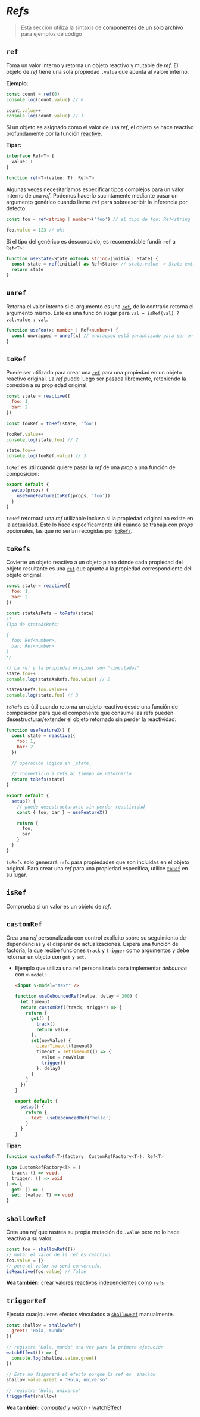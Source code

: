 # _Refs_

> Esta sección utiliza la sintaxis de [componentes de un solo archivo](../guide/single-file-component.html) para ejemplos de código

## `ref`

Toma un valor interno y retorna un objeto reactivo y mutable de _ref_. El objeto de _ref_ tiene una sola propiedad `.value` que apunta al valore interno.

**Ejemplo:**

```js
const count = ref(0)
console.log(count.value) // 0

count.value++
console.log(count.value) // 1
```

Si un objeto es asignado como el valor de una _ref_, el objeto se hace reactivo profundamente por la función [reactive](./basic-reactivity.html#reactive).

**Tipar:**

```ts
interface Ref<T> {
  value: T
}

function ref<T>(value: T): Ref<T>
```

Algunas veces necesitaríamos especificar tipos complejos para un valor interno de una _ref_. Podemos hacerlo sucintamente mediante pasar un argumento genérico cuando llame `ref` para sobreescribir la inferencia por defecto:

```ts
const foo = ref<string | number>('foo') // el tipo de foo: Ref<string | number>

foo.value = 123 // ok!
```

Si el tipo del genérico es desconocido, es recomendable fundir `ref` a `Ref<T>`:

```ts
function useState<State extends string>(initial: State) {
  const state = ref(initial) as Ref<State> // state.value -> State extiende string
  return state
}
```

## `unref`

Retorna el valor interno si el argumento es una [`ref`](#ref), de lo contrario retorna el argumento mísmo. Este es una función súgar para `val = isRef(val) ? val.value : val`.

```ts
function useFoo(x: number | Ref<number>) {
  const unwrapped = unref(x) // unwrapped está garantizado para ser un número ahora
}
```

## `toRef`

Puede ser utilizado para crear una [`ref`](#ref) para una propiedad en un objeto reactivo original. La _ref_ puede luego ser pasada libremente, reteniendo la conexión a su propiedad original.

```js
const state = reactive({
  foo: 1,
  bar: 2
})

const fooRef = toRef(state, 'foo')

fooRef.value++
console.log(state.foo) // 2

state.foo++
console.log(fooRef.value) // 3
```

`toRef` es útil cuando quiere pasar la _ref_ de una _prop_ a una función de composición:

```js
export default {
  setup(props) {
    useSomeFeature(toRef(props, 'foo'))
  }
}
```

`toRef` retornará una _ref_ utilizable incluso si la propiedad original no existe en la actualidad. Este lo hace específicamente útil cuando se trabaja con _props_ opcionales, las que no serían recogidas por [`toRefs`](#torefs).

## `toRefs`

Covierte un objeto reactivo a un objeto plano dónde cada propiedad del objeto resultante es una [`ref`](#ref) que apunte a la propiedad correspondiente del objeto original.

```js
const state = reactive({
  foo: 1,
  bar: 2
})

const stateAsRefs = toRefs(state)
/*
Tipo de stateAsRefs:

{
  foo: Ref<number>,
  bar: Ref<number>
}
*/

// La ref y la propiedad original son "vinculadas"
state.foo++
console.log(stateAsRefs.foo.value) // 2

stateAsRefs.foo.value++
console.log(state.foo) // 3
```

`toRefs` es útil cuando retorna un objeto reactivo desde una función de composición para que el componente que consume las refs pueden desestructurar/extender el objeto retornado sin perder la reactividad:

```js
function useFeatureX() {
  const state = reactive({
    foo: 1,
    bar: 2
  })

  // operación lógica en _state_

  // convertirlo a refs al tiempo de retornarlo
  return toRefs(state)
}

export default {
  setup() {
    // puede desestructurarse sin perder reactividad
    const { foo, bar } = useFeatureX()

    return {
      foo,
      bar
    }
  }
}
```

`toRefs` solo generará `refs` para propiedades que son incluidas en el objeto original. Para crear una _ref_ para una propiedad específica, utilice [`toRef`](#toref) en su lugar.

## `isRef`

Comprueba si un valor es un objeto de _ref_.

## `customRef`

Crea una _ref_ personalizada con control explícito sobre su seguimiento de dependencias y el disparar de actualizaciones. Espera una función de factoría, la que recibe funciones `track` y `trigger` como argumentos y debe retornar un objeto con `get` y `set`.

- Ejemplo que utiliza una ref personalizada para implementar _debounce_ con `v-model`:

  ```html
  <input v-model="text" />
  ```

  ```js
  function useDebouncedRef(value, delay = 200) {
    let timeout
    return customRef((track, trigger) => {
      return {
        get() {
          track()
          return value
        },
        set(newValue) {
          clearTimeout(timeout)
          timeout = setTimeout(() => {
            value = newValue
            trigger()
          }, delay)
        }
      }
    })
  }

  export default {
    setup() {
      return {
        text: useDebouncedRef('hello')
      }
    }
  }
  ```

**Tipar:**

```ts
function customRef<T>(factory: CustomRefFactory<T>): Ref<T>

type CustomRefFactory<T> = (
  track: () => void,
  trigger: () => void
) => {
  get: () => T
  set: (value: T) => void
}
```

## `shallowRef`

Crea una _ref_ que rastrea su propia mutación de `.value` pero no lo hace reactivo a su valor.

```js
const foo = shallowRef({})
// mutar el valor de la ref es reactivo
foo.value = {}
// pero el valor no será convertido.
isReactive(foo.value) // false
```

**Vea también:** [crear valores reactivos independientes como `refs`](../guide/reactivity-fundamentals.html#creating-standalone-reactive-values-as-refs)

## `triggerRef`

Ejecuta cuaqlquieres efectos vinculados a [`shallowRef`](#shallowref) manualmente.

```js
const shallow = shallowRef({
  greet: 'Hola, mundo'
})

// registra "Hola, mundo" una vez para la primera ejecución
watchEffect(() => {
  console.log(shallow.value.greet)
})

// Este no disparará el efecto porque la ref es _shallow_
shallow.value.greet = 'Hola, universo'

// registra "Hola, universo"
triggerRef(shallow)
```

**Vea también:** [_computed_ y _watch_ - watchEffect](./computed-watch-api.html#watcheffect)
